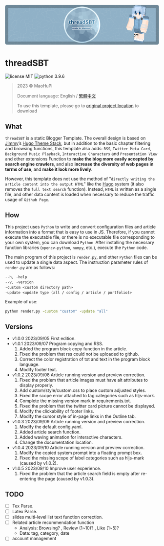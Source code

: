![threadSBT-banner](document/image/banner.png)

threadSBT
=========

![license MIT](https://img.shields.io/badge/license-MIT-blue)
![python 3.9.6](https://img.shields.io/badge/python-3.9.6-blue)

> 2023 &copy; MaoHuPi
> 
> Document language: English / [繁體中文](document/README.zh-TW.md)
> 
> To use this template, please go to [original project location](https://github.com/maohupi/threadSBT) to download

What
----

`threadSBT` is a static Blogger Template. The overall design is based on [Jimmy](https://jimmycai.com/)’s [Hugo Theme Stack](https://github.com/CaiJimmy/hugo-theme-stack), but in addition to the basic chapter filtering and browsing functions, this template also adds: `RSS`, `Twitter Meta Card`, `Background Music Playback`, `Interactive Characters` and `Presentation View` and other extensions Function to **make the blog more easily accepted by search engine crawlers**, and also **increase the diversity of web pages in terms of use**, and **make it look more lively**.

However, this template does not use the method of "`directly writing the article content into the output HTML`" like the [Hugo](https://gohugo.io/) system (it also removes the `full text search` function). Instead, `HTML` is written as a single file, and other data content is loaded when necessary to reduce the traffic usage of `Github Page`.

How
---

This project uses `Python` to write and convert configuration files and article information into a format that is easy to use in JS. Therefore, if you cannot execute the executable file, or there is no executable file corresponding to your own system, you can download `Python `After installing the necessary function libraries (`opencv-python`, `numpy`, etc.), execute the `Python` code.

The main program of this project is `render.py`, and other `Python` files can be used to update a single data aspect. The instruction parameter rules of `render.py` are as follows:

```txt
--h, -help
--v, -version
-custom <custom directory path>
-update <update type (all / config / article / portfolio)>
```

Example of use:

```bat
python render.py -custom "custom" -update "all"
```

Versions
--------

* v1.0.0 2023/09/05 First edition.
* v1.0.1 2023/09/07 Program copying and RSS.
	1. Added the program block copy function in the article.
	2. Fixed the problem that rss could not be uploaded to github.
	3. Correct the color registration of txt and text in the program block language.
	4. Modify footer text.
* v1.0.2 2023/09/08 Article running version and preview correction.
	1. Fixed the problem that article images must have alt attributes to display properly.
	2. Add custom/style/custom.css to place custom adjusted styles.
	3. Fixed the scope error attached to tag categories such as hljs-mark.
	4. Complete the missing version mark in requirements.txt.
	5. Fixed the problem that the twitter card picture cannot be displayed.
	6. Modify the clickability of footer links.
	7. Modify the cursor style of in-page links in the Outline tab.
* v1.0.3 2023/09/09 Article running version and preview correction.
	1. Modify the default config.yaml.
	2. Added article search function.
	3. Added waving animation for interactive characters.
	4. Change the documentation location.
* v1.0.4 2023/09/10 Article running version and preview correction.
	1. Modify the copied system prompt into a floating prompt box.
	2. Fixed the missing scope of label categories such as hljs-mark (caused by v1.0.2).
* v1.0.5 2023/09/10 Improve user experience.
	1. Fixed the problem that the article search field is empty after re-entering the page (caused by v1.0.3).

TODO
----

- [ ] Tex Parse.
- [ ] Latex Parse.
- [ ] slides multi-level list text function correction.
- [ ] Related article recommendation function
	* Analysis: Browsing? , Review (1\~10)? , Like (1\~5)?
	* Data: tag, category, date
- [ ] account management